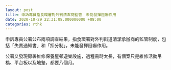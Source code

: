```yaml
---
layout: post
title: 申訴專員指食環署對外判清潔商監管　未能發揮阻嚇作用
date: 2020-10-29 22:31:08.000000000 +08:00
categories: rthk
---
```


申訴專員公署公布兩項調查結果，指食環署對外判街道清潔承辦商的監管制度，包括「失責通知書」和「扣分制」，未能發揮阻嚇作用。

公署又發現房署維修保養屋邨遊樂設施，過程需時太長，有個案只是維修活動吊橋、平台板以及地墊，都要八個月。
